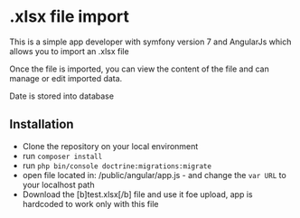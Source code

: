 .xlsx file import
===============

This is a simple app developer with symfony version 7 and AngularJs which allows you to import an .xlsx file

Once the file is imported, you can view the content of the file and can manage or edit imported data.

Date is stored into database

Installation
----------------

- Clone the repository on your local environment
- run `composer install`
- run `php bin/console doctrine:migrations:migrate`
- open file located in: /public/angular/app.js - and change the `var URL` to your localhost path
- Download the [b]test.xlsx[/b] file and use it foe upload, app is hardcoded to work only with this file
